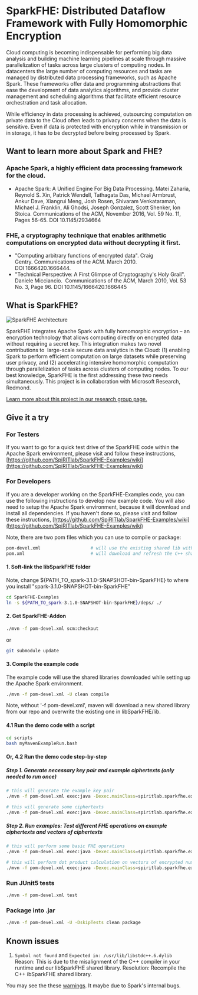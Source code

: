 # SparkFHE: Distributed Dataflow Framework with Fully Homomorphic Encryption

Cloud computing is becoming indispensable for performing big data analysis and building machine learning pipelines at scale through massive parallelization of tasks across large clusters of computing nodes. In datacenters the large number of computing resources and tasks are managed by distributed data processing frameworks, such as Apache Spark. These frameworks offer data and programming abstractions that ease the development of data analytics algorithms, and provide cluster management and scheduling algorithms that facilitate efficient resource orchestration and task allocation. 

While efficiency in data processing is achieved, outsourcing computation on private data to the Cloud often leads to privacy concerns when the data is sensitive. Even if data is protected with encryption while in transmission or in storage, it has to be decrypted before being processed by Spark.  

## Want to learn more about Spark and FHE?

### Apache Spark, a highly efficient data processing framework for the cloud. 
- Apache Spark: A Unified Engine For Big Data Processing. Matei Zaharia, Reynold S. Xin, Patrick Wendell, Tathagata Das, Michael Armbrust, Ankur Dave, Xiangrui Meng, Josh Rosen, Shivaram Venkataraman, Michael J. Franklin, Ali Ghodsi, Joseph Gonzalez, Scott Shenker, Ion Stoica. Communications of the ACM, November 2016, Vol. 59 No. 11, Pages 56-65. DOI 10.1145/2934664

### FHE, a cryptography technique that enables arithmetic computations on encrypted data without decrypting it first.
- "Computing arbitrary functions of encrypted data". Craig Gentry. Communications of the ACM. March 2010. DOI 1666420.1666444.
- "Technical Perspective: A First Glimpse of Cryptography's Holy Grail". Daniele Micciancio.  Communications of the ACM, March 2010, Vol. 53 No. 3, Page 96. DOI 10.1145/1666420.1666445

## What is SparkFHE?
![SparkFHE Architecture](https://www.cs.rit.edu/~ph/sites/default/files/inline-images/SparkFHEArchitecture-crop.png)

SparkFHE integrates Apache Spark with fully homomorphic encryption – an encryption technology that allows computing directly on encrypted data without requiring a secret key. This integration makes two novel contributions to  large-scale secure data analytics in the Cloud: (1) enabling Spark to perform efficient computation on large datasets while preserving user privacy, and (2) accelerating intensive homomorphic computation through parallelization of tasks across clusters of computing nodes. To our best knowledge, SparkFHE is the first addressing these two needs simultaneously. This project is in collaboration with Microsoft Research, Redmond. 

[Learn more about this project in our research group page.](https://www.cs.rit.edu/~ph/PrivateComputation)

## Give it a try

### For Testers
If you want to go for a quick test drive of the SparkFHE code within the Apache Spark environment, please visit and follow these instructions, [https://github.com/SpiRITlab/SparkFHE-Examples/wiki](https://github.com/SpiRITlab/SparkFHE-Examples/wiki)



### For Developers
If you are a developer working on the SparkFHE-Examples code, you can use the following instructions to develop new example code. You will also need to setup the Apache Spark environment, because it will download and install all dependencies. If you haven't done so, please visit and follow these instructions, [https://github.com/SpiRITlab/SparkFHE-Examples/wiki](https://github.com/SpiRITlab/SparkFHE-Examples/wiki)

Note, there are two pom files which you can use to compile or package:
```bash
pom-devel.xml                   # will use the existing shared lib within ./libSparkFHE/lib
pom.xml                         # will download and refresh the C++ shared lib from our repo
```

#### 1. Soft-link the libSparkFHE folder
Note, change ${PATH_TO_spark-3.1.0-SNAPSHOT-bin-SparkFHE} to where you install "spark-3.1.0-SNAPSHOT-bin-SparkFHE"
```bash
cd SparkFHE-Examples
ln -s ${PATH_TO_spark-3.1.0-SNAPSHOT-bin-SparkFHE}/deps/ ./
```

#### 2. Get SparkFHE-Addon
```bash
./mvn -f pom-devel.xml scm:checkout
```
or
```bash
git submodule update
```

#### 3. Compile the example code
The example code will use the shared libraries downloaded while setting up the Apache Spark environment.
```bash
./mvn -f pom-devel.xml -U clean compile
```
Note, without '-f pom-devel.xml', maven will download a new shared library from our repo and overwrite the existing one in libSparkFHE/lib.


#### 4.1 Run the demo code with a script 
```bash
cd scripts
bash myMavenExampleRun.bash
```

#### Or, 4.2 Run the demo code step-by-step
##### Step 1. Generate necessary key pair and example ciphertexts (only needed to run once)
```bash
# this will generate the example key pair
./mvn -f pom-devel.xml exec:java -Dexec.mainClass=spiritlab.sparkfhe.example.basic.KeyGenExample -Dexec.args="local" 

# this will generate some ciphertexts
./mvn -f pom-devel.xml exec:java -Dexec.mainClass=spiritlab.sparkfhe.example.basic.EncDecExample -Dexec.args="local gen/keys/my_public_key.txt gen/keys/my_secret_key.txt"      
```
##### Step 2. Run examples: Test different FHE operations on example ciphertexts and vectors of ciphertexts
```bash
# this will perform some basic FHE operations
./mvn -f pom-devel.xml exec:java -Dexec.mainClass=spiritlab.sparkfhe.example.basic.BasicOPsExample -Dexec.args="local  gen/keys/my_public_key.txt gen/keys/my_secret_key.txt"

# this will perform dot product calculation on vectors of encrypted numbers 
./mvn -f pom-devel.xml exec:java -Dexec.mainClass=spiritlab.sparkfhe.example.basic.DotProductExample -Dexec.args="local gen/keys/my_public_key.txt gen/keys/my_secret_key.txt"
```


### Run JUnit5 tests
```bash
./mvn -f pom-devel.xml test
```

### Package into .jar
```bash
./mvn -f pom-devel.xml -U -DskipTests clean package
```


## Known issues

1. `Symbol not found` and `Expected in: /usr/lib/libstdc++.6.dylib`
Reason: This is due to the misalignment of the C++ compiler in your runtime and our libSparkFHE shared library.
Resolution: Recompile the C++ ibSparkFHE shared library.


You may see the these [warnings](https://github.com/SpiRITlab/SparkFHE-Examples/issues/7). It maybe due to Spark's internal bugs. 




